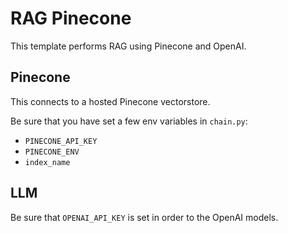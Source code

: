 # RAG Pinecone

This template performs RAG using Pinecone and OpenAI.

##  Pinecone

This connects to a hosted Pinecone vectorstore.

Be sure that you have set a few env variables in `chain.py`:

* `PINECONE_API_KEY`
* `PINECONE_ENV`
* `index_name`

##  LLM

Be sure that `OPENAI_API_KEY` is set in order to the OpenAI models.
